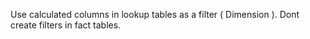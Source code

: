 Use calculated columns in lookup tables as a filter ( Dimension ). Dont create filters in fact tables.
